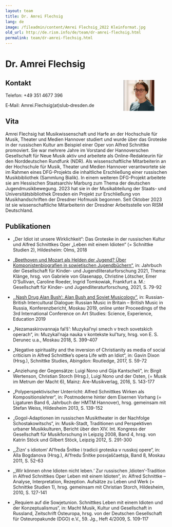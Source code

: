 ```yaml
---
layout: team
title: Dr. Amrei Flechsig
lang: de
image: /fileadmin/content/Amrei Flechsig_2022 Kleinformat.jpg
old_url: http://de.rism.info/de/team/dr-amrei-flechsig.html
permalink: team/dr-amrei-flechsig.html
---
```



# Dr. Amrei Flechsig

<div style="float: right; width: 35%">
   <figure class="figure">
      <div class="float-left">
         <img src="/images/team/Amrei Flechsig_2022 Kleinformat.jpg">
      </div>
     </figure>
</div>

## Kontakt

Telefon: +49 351 4677 396

E‑Mail: Amrei.Flechsig(at)slub‑dresden.de

## Vita

Amrei Flechsig hat Musikwissenschaft und Harfe an der Hochschule für Musik, Theater und Medien Hannover studiert und wurde über das Groteske in der russischen Kultur am Beispiel einer Oper von Alfred Schnittke promoviert. Sie war mehrere Jahre im Vorstand der Hannoverschen Gesellschaft für Neue Musik aktiv und arbeitete als Online-Redakteurin für den Norddeutschen Rundfunk (NDR). Als wissenschaftliche Mitarbeiterin an der Hochschule für Musik, Theater und Medien Hannover verantwortete sie im Rahmen eines DFG-Projekts die inhaltliche Erschließung einer russischen Musikbibliothek (Sammlung Bialik). In einem weiteren DFG-Projekt arbeitete sie am Hessischen Staatsarchiv Marburg zum Thema der deutschen Jugendmusikbewegung. 2023 hat sie in der Musikabteilung der Staats- und Universitätsbibliothek Dresden ein Projekt zur Erschließung von Musikhandschriften der Dresdner Hofmusik begonnen. Seit Oktober 2023 ist sie wissenschaftliche Mitarbeiterin der Dresdner Arbeitsstelle von RISM Deutschland.

## Publikationen

- „Der Idiot ist unsere Wirklichkeit“: Das Groteske in der russischen Kultur und Alfred Schnittkes Oper „Leben mit einem Idioten“ (= Schnittke Studien 2), Hildesheim: Olms, 2018
  
- [„Beethoven und Mozart als Helden der Jugend? Über Komponistenbiografien in sowjetischen Jugendbüchern“](https://doi.org/10.21248/gkjf-jb.67), in: Jahrbuch der Gesellschaft für Kinder- und Jugendliteraturforschung 2021, Thema: Klänge, hrsg. von Gabriele von Glasenapp, Christine Lötscher, Emer O’Sullivan, Caroline Roeder, Ingrid Tomkowiak, Frankfurt a. M.: Gesellschaft für Kinder- und Jugendliteraturforschung, 2021, S. 79-92 
- [„‚Nash Drug Alan Bush‘: Alan Bush and Soviet Musicology”](https://doi.org/10.2991/icassee-19.2019.162), in: Russian-British Intercultural Dialogue: Russian Music in Britain – British Music in Russia, Konferenzbericht, Moskau 2019, online unter Proceedings of the 3rd International Conference on Art Studies: Science, Experience, Education 2019 
- „Nezamaskirovannaja fal’š’: Muzykal’nyi smech v trech sovetskich operach“, in: Muzykal’naja nauka v kontekste kul’tury, hrsg. von E. S. Derunec u.a., Moskau 2018, S. 399-407
- „Negative spirituality and the inversion of Christianity as media of social criticism in Alfred Schnittke’s opera Life with an Idiot“, in: Gavin Dixon (Hrsg.), Schnittke Studies, Abingdon: Routledge, 2017, S. 59-72
- „Anziehung der Gegensätze: Luigi Nono und Gija Kantscheli“, in: Birgit Wertenson, Christian Storch (Hrsg.), Luigi Nono und der Osten, (= Musik im Metrum der Macht 6), Mainz: Are-Musikverlag, 2016, S. 143-177
- „Polyperspektivischer Unterricht: Alfred Schnittkes Wirken als Kompositionslehrer“, in: Postmoderne hinter dem Eisernen Vorhang (= Ligaturen Band 6, Jahrbuch der HMTM Hannover), hrsg. gemeinsam mit Stefan Weiss, Hildesheim 2013, S. 139-152
- „Gogol-Adaptionen im russischen Musiktheater in der Nachfolge Schostakowitschs“, in: Musik-Stadt, Traditionen und Perspektiven urbaner Musikkulturen, Bericht über den XIV. Int. Kongress der Gesellschaft für Musikforschung in Leipzig 2008, Band 4, hrsg. von Katrin Stöck und Gilbert Stöck, Leipzig 2012, S. 291-300
-  „‚Žizn‘ s idiotom‘ Al’freda Šnitke i tradicii groteska v russkoj opere“, in: Alla Bogdanova (Hrsg.), Al’fredu Šnitke posvjaščaetsja, Band 8, Moskau 2011, S. 52-63
- „‚Wir können ohne Idioten nicht leben.‘ Zur russischen ‚Idioten‘-Tradition in Alfred Schnittkes Oper Leben mit einem Idioten“, in: Alfred Schnittke – Analyse, Interpretation, Rezeption. Aufsätze zu Leben und Werk (= Schnittke Studien 1), hrsg. gemeinsam mit Christian Storch, Hildesheim, 2010, S. 127-141
- „Requiem auf die Sowjetunion. Schnittkes Leben mit einem Idioten und der Konzeptualismus“, in: Macht Musik, Kultur und Gesellschaft in Russland, Zeitschrift Osteuropa, hrsg. von der Deutschen Gesellschaft für Osteuropakunde (DGO) e.V., 59. Jg., Heft 4/2009, S. 109-117





